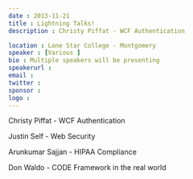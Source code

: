 ```yaml
---
date : 2013-11-21
title : Lightning Talks!
description : Christy Piffat - WCF Authentication
location : Lone Star College - Montgomery
speaker : [Various ]
bio : Multiple speakers will be presenting
speakerurl : 
email : 
twitter : 
sponsor : 
logo : 
---
```

Christy Piffat - WCF Authentication
Justin Self - Web Security
Arunkumar Sajjan - HIPAA Compliance
Don Waldo - CODE Framework in the real world
